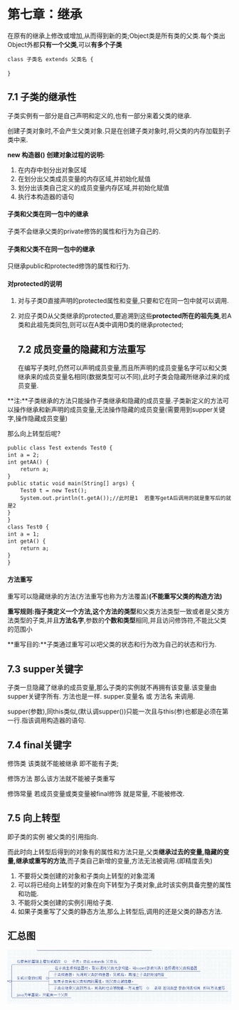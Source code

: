 # 第七章：继承

在原有的继承上修改或增加,从而得到新的类;Object类是所有类的父类.每个类出Object外都**只有一个父类**,可以**有多个子类**

    class 子类名 extends 父类名 {
    
    }

## 7.1 子类的继承性

子类实例有一部分是自己声明和定义的,也有一部分来着父类的继承.

创建子类对象时,不会产生父类对象.只是在创建子类对象时,将父类的内存加载到子类中来.

**new 构造器()  创建对象过程的说明:**

1. 在内存中划分出对象区域
2. 在划分出父类成员变量的内存区域,并初始化赋值
3. 划分出该类自己定义的成员变量内存区域,并初始化赋值
4. 执行本构造器的语句

#### 子类和父类在同一包中的继承

子类不会继承父类的private修饰的属性和行为为自己的.

#### 子类和父类不在同一包中的继承

只继承public和protected修饰的属性和行为.

#### 对protected的说明

1. 对与子类D直接声明的protected属性和变量,只要和它在同一包中就可以调用.

2. 对应子类D从父类继承的protected,要追溯到这些**protected所在的祖先类**,若A类和此祖先类同包,则可以在A类中调用D类的继承protected;
   
   ## 7.2 成员变量的隐藏和方法重写
   
   在编写子类时,仍然可以声明成员变量,而且所声明的成员变量名字可以和父类继承来的成员变量名相同(数据类型可以不同),此时子类会隐藏所继承过来的成员变量.

**注:**子类继承的方法只能操作子类继承和隐藏的成员变量.子类新定义的方法可以操作继承和新声明的成员变量,无法操作隐藏的成员变量(需要用到supper关键字,操作隐藏成员变量)

那么向上转型后呢?

    public class Test extends Test0 {
    int a = 2;
    int getAA() {
        return a;
    }
    public static void main(String[] args) {
        Test0 t = new Test();
        System.out.println(t.getA());//此时是1  若重写getA后调用的就是重写后的就是2
    }
    }
    class Test0 {
    int a = 1;
    int getA() {
        return a;
    }
    }

#### 方法重写

重写可以隐藏继承的方法(方法重写也称为方法覆盖)**(不能重写父类的构造方法)**

**重写规则:**指子类定义一个方法,这个方法的**类型**和父类方法类型一致或者是父类方法类型的子类,并且**方法名字**,参数的**个数和类型**相同,并且访问修饰符,不能比父类的范围小

**重写目的:**子类通过重写可以吧父类的状态和行为改为自己的状态和行为.

## 7.3 supper关键字

子类一旦隐藏了继承的成员变量,那么子类的实例就不再拥有该变量.该变量由supper关键字所有.
方法也是一样.   supper.变量名  或 方法名  来调用.

supper(参数),同this类似,(默认调supper())只能一次且与this(参)也都是必须在第一行.指该调用构造器的语句.

## 7.4 final关键字

修饰类   该类就不能被继承 即不能有子类;

修饰方法  那么该方法就不能被子类重写

修饰常量 若成员变量或类变量被final修饰  就是常量, 不能被修改.

## 7.5 向上转型

即子类的实例  被父类的引用指向.

而此时向上转型后得到的对象有的属性和方法只是,父类**继承过去的变量,隐藏的变量,继承或重写的方法**,而子类自己新增的变量,方法无法被调用.(即精度丢失)

1. 不要将父类创建的对象和子类向上转型的对象混淆
2. 可以将已经向上转型的对象在向下转型为子类对象,此时该实例具备完整的属性和功能.
3. 不能将父类创建的实例引用给子类.
4. 如果子类重写了父类的静态方法,那么上转型后,调用的还是父类的静态方法.

## 汇总图

![](img/java8.png)